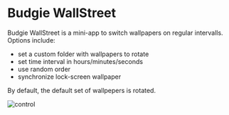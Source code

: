 # Budgie WallStreet

Budgie WallStreet is a mini-app to switch wallpapers on regular intervalls. Options include:

- set a custom folder with wallpapers to rotate
- set time interval in hours/minutes/seconds
- use random order
- synchronize lock-screen wallpaper

By default, the default set of wallpepers is rotated.


![control](https://github.com/UbuntuBudgie/budgie-extras/blob/master/budgie-wallstreet/wallstreetcontrol.png)



